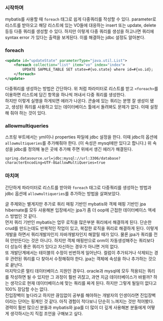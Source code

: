 ### 시작하며
mybatis를 사용할 때 `foreach` 태그로 쉽게 다중쿼리를 작성할 수 있다. parameter로 리스트를 받아오고 해당 리스트에 있는 VO들에 대응하는 insert 또는 update, delete 등등 다중 쿼리를 생성할 수 있다. 하지만 이렇게 다중 쿼리를 생성을 하고나면 쿼리에 syntax error 가 있다는 출력을 보게된다. 이를 해결하는 jdbc 설정도 알아본다.

### foreach
```xml
<update id="updateState" parameterType="java.util.List">
    <foreach collection="list" item="vo" index="index">
        UPDATE SAPMLE_TABLE SET state=#{vo.state} where id=#{vo.id};
    </foreach>
</update>
```
다중쿼리를 생성하는 방법은 간단하다. 위 처럼 파라미터로 리스트를 받고 `<foreach>`를 이용하면 리스트에 담긴 항목을 하나씩 꺼내서 다중 쿼리를 생성한다.   
하지만 이렇게 실행을 하게되면 에러가 나온다. 콘솔에 있는 쿼리는 분명 잘 생성이 됐고, 생성된 쿼리를 사용하고 있는 데이터베이스 툴에서 돌려봐도 문제가 없다. 이때 설정해 줘야 하는 것이 있다.

### allowmultiqueries
스프링 부트에서는 yml이나 properties 파일에 jdbc 설정을 한다. 이때 jdbc의 옵션에 `allowmultiqueries`를 추가해줘야 한다. (이 속성은 mysql에만 있다고 합니다.) 위 속성을 jdbc를 정의해 놓은 곳에 추가해 주면 위에서 생긴 에러가 해결된다.
```
spring.datasource.url=jdbc:mysql://url:3306/database?characterEncoding=UTF-8&allowMultiQueries=true
```

### 마치며
간단하게 파라미터로 리스트를 받아와 `foreach` 태그로 다중쿼리를 생성하는 방법과 jdbc 옵션에 `allowmultiqueries`를 추가하는 방법을 살펴보았다.  
  
글 주제와는 별게지만 추가로 쿼리 매핑 기반인 mybatis와 객체 매핑 기반인 jpa hibernate를 모두 사용해본 입장에서는 jpa가 좀 더 oop에 근접한 데이터베이스 엑세스 방법인 것 같다.  
먼저 쿼리 기반인 mybatis는 업무 로직을 많은부분 쿼리에서 해결하게 된다. 단순한 crud를 만드는데도 반복적인 작업이 있고, 복잡한 로직을 쿼리로 해결하게 된다. 이렇게 개발을 하면서 쿼리개발자인지 자바개발자인지 해깔릴 때가 있다. 물론 jpa가 쿼리를 전혀 안만든다는 것은 아니다. 하지만 객체 매핑만으로 orm이 자동생성해주는 쿼리보다 더 성능이 좋은 쿼리가 있다고 자신하는 경우가 아니면 거의 없다.  
또 개발단계에서는 테이블의 수정이 빈번하게 일어난다. 컬럼이 추가되거나 삭제되는 경우 관련된 쿼리를 다 찾아서 수정해줘야 한다. jpa는 객체에 속성을 하나 추가하는 것으로 끝난다.  
마지막으론 멀티 데이터베이스 지원인 경우다. oracle과 mysql에 모두 적용되는 쿼리를 작성하면 될 수 있지만 그 과정이 훨씬 귀찮고, 과연 지금 데이터베이스가 바뀔까? 하는 생각으로 현재 데이터베이스에 맞는 쿼리를 짜게 된다. 하지만 그렇게 될일이 없다고 100% 장담할 수는 없다.  
진입장벽이 높다라고 하지만 끊임없이 공부를 해야하는 개발자의 인생이라면 진입장벽이라는 단어는 핑계인 것 같다. 아직 경험이 적다보니 단순히 느껴지는 것만 적어봤다. 경력이 훨씬 많으신 분들과 mybatis와 jpa를 더 많이 더 깊게 사용해본 분들에게 어떻게 생각하시는지 직접 조언을 구해보고 싶다.